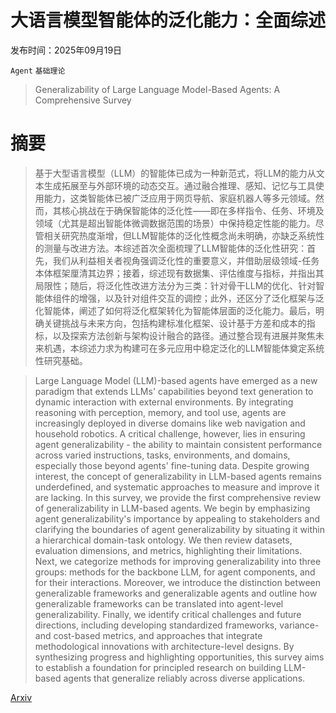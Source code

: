 # 大语言模型智能体的泛化能力：全面综述

发布时间：2025年09月19日

`Agent` `基础理论`

> Generalizability of Large Language Model-Based Agents: A Comprehensive Survey

# 摘要

> 基于大型语言模型（LLM）的智能体已成为一种新范式，将LLM的能力从文本生成拓展至与外部环境的动态交互。通过融合推理、感知、记忆与工具使用能力，这类智能体已被广泛应用于网页导航、家庭机器人等多元领域。然而，其核心挑战在于确保智能体的泛化性——即在多样指令、任务、环境及领域（尤其是超出智能体微调数据范围的场景）中保持稳定性能的能力。尽管相关研究热度渐增，但LLM智能体的泛化性概念尚未明确，亦缺乏系统性的测量与改进方法。本综述首次全面梳理了LLM智能体的泛化性研究：首先，我们从利益相关者视角强调泛化性的重要意义，并借助层级领域-任务本体框架厘清其边界；接着，综述现有数据集、评估维度与指标，并指出其局限性；随后，将泛化性改进方法分为三类：针对骨干LLM的优化、针对智能体组件的增强，以及针对组件交互的调控；此外，还区分了泛化框架与泛化智能体，阐述了如何将泛化框架转化为智能体层面的泛化能力。最后，明确关键挑战与未来方向，包括构建标准化框架、设计基于方差和成本的指标，以及探索方法创新与架构设计融合的路径。通过整合现有进展并聚焦未来机遇，本综述力求为构建可在多元应用中稳定泛化的LLM智能体奠定系统性研究基础。

> Large Language Model (LLM)-based agents have emerged as a new paradigm that extends LLMs' capabilities beyond text generation to dynamic interaction with external environments. By integrating reasoning with perception, memory, and tool use, agents are increasingly deployed in diverse domains like web navigation and household robotics. A critical challenge, however, lies in ensuring agent generalizability - the ability to maintain consistent performance across varied instructions, tasks, environments, and domains, especially those beyond agents' fine-tuning data. Despite growing interest, the concept of generalizability in LLM-based agents remains underdefined, and systematic approaches to measure and improve it are lacking. In this survey, we provide the first comprehensive review of generalizability in LLM-based agents. We begin by emphasizing agent generalizability's importance by appealing to stakeholders and clarifying the boundaries of agent generalizability by situating it within a hierarchical domain-task ontology. We then review datasets, evaluation dimensions, and metrics, highlighting their limitations. Next, we categorize methods for improving generalizability into three groups: methods for the backbone LLM, for agent components, and for their interactions. Moreover, we introduce the distinction between generalizable frameworks and generalizable agents and outline how generalizable frameworks can be translated into agent-level generalizability. Finally, we identify critical challenges and future directions, including developing standardized frameworks, variance- and cost-based metrics, and approaches that integrate methodological innovations with architecture-level designs. By synthesizing progress and highlighting opportunities, this survey aims to establish a foundation for principled research on building LLM-based agents that generalize reliably across diverse applications.

[Arxiv](https://arxiv.org/abs/2509.16330)